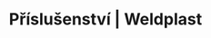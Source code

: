 ---
Filename: "prislusenstvi-obecne-prislusenstvi?pg=2"
Link: "file:/Users/vinayakpatel/Downloads/www.weldplast.cz/produkty/prislusenstvo/prislusenstvi-obecne-prislusenstvi%3Fpg=2"
product_name: "null"
product_id: "null"
title: "Příslušenství | Weldplast"
product_desc: ""
product_specs: ""
product_downloads: ""
href: ""
p_desc_2: ""
accessories: ""
similar_products: ""
---